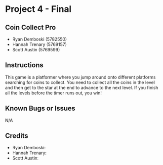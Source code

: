 # Project 4 - Final

## Coin Collect Pro

* Ryan Demboski (5782550)
* Hannah Trenary (5769157)
* Scott Austin (5769599)

## Instructions

This game is a platformer where you jump around onto different platforms searching for coins to collect. You need to collect all the coins in the level and then get to the star at the end to advance to the next level. If you finish all the levels before the timer runs out, you win!

## Known Bugs or Issues
N/A

## Credits
* Ryan Demboski: 
* Hannah Trenary: 
* Scott Austin: 
